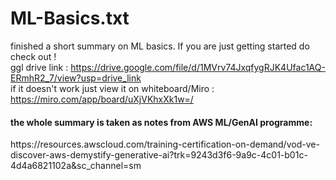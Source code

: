 # ML-Basics.txt
 finished a short summary on ML basics. If you are just getting started do check out ! 
 <br>
 ggl drive link : https://drive.google.com/file/d/1MVrv74JxqfygRJK4Ufac1AQ-ERmhR2_7/view?usp=drive_link <br>
 if it doesn't work just view it on whiteboard/Miro : https://miro.com/app/board/uXjVKhxXk1w=/ <br>

<h4>the whole summary is taken as notes from AWS ML/GenAI programme:</h4> https://resources.awscloud.com/training-certification-on-demand/vod-ve-discover-aws-demystify-generative-ai?trk=9243d3f6-9a9c-4c01-b01c-4d4a6821102a&sc_channel=sm
